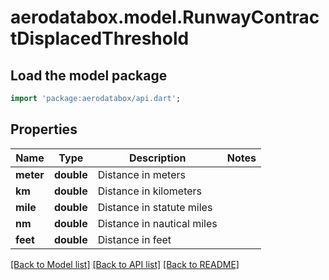 # aerodatabox.model.RunwayContractDisplacedThreshold

## Load the model package
```dart
import 'package:aerodatabox/api.dart';
```

## Properties
Name | Type | Description | Notes
------------ | ------------- | ------------- | -------------
**meter** | **double** | Distance in meters | 
**km** | **double** | Distance in kilometers | 
**mile** | **double** | Distance in statute miles | 
**nm** | **double** | Distance in nautical miles | 
**feet** | **double** | Distance in feet | 

[[Back to Model list]](../README.md#documentation-for-models) [[Back to API list]](../README.md#documentation-for-api-endpoints) [[Back to README]](../README.md)


